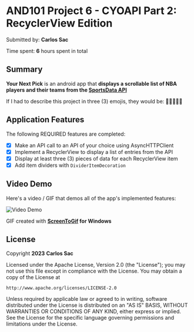 <!-- (This is a comment) INSTRUCTIONS: Go through this page and fill out any **bolded** entries with their correct values.-->

# AND101 Project 6 - CYOAPI Part 2: RecyclerView Edition

Submitted by: **Carlos Sac**

Time spent: **6** hours spent in total

## Summary

**Your Next Pick** is an android app that **displays a scrollable list of NBA players and their teams from the [SportsData API](https://sportsdata.io/developers/api-documentation/nba)**

If I had to describe this project in three (3) emojis, they would be: **🤔⛹🏽‍♂️🤯**

## Application Features

The following REQUIRED features are completed:

- [x] Make an API call to an API of your choice using AsyncHTTPClient
- [x] Implement a RecyclerView to display a list of entries from the API
- [x] Display at least three (3) pieces of data for each RecyclerView item
- [x] Add item dividers with `DividerItemDecoration`

## Video Demo

Here's a video / GIF that demos all of the app's implemented features:

<img src='https://i.imgur.com/iXkQYtK.gif' title='Video Demo' width='' alt='Video Demo' />

GIF created with **[ScreenToGif](https://www.screentogif.com/) for Windows**

## License

Copyright **2023** **Carlos Sac**

Licensed under the Apache License, Version 2.0 (the "License");
you may not use this file except in compliance with the License.
You may obtain a copy of the License at

    http://www.apache.org/licenses/LICENSE-2.0

Unless required by applicable law or agreed to in writing, software
distributed under the License is distributed on an "AS IS" BASIS,
WITHOUT WARRANTIES OR CONDITIONS OF ANY KIND, either express or implied.
See the License for the specific language governing permissions and
limitations under the License.
